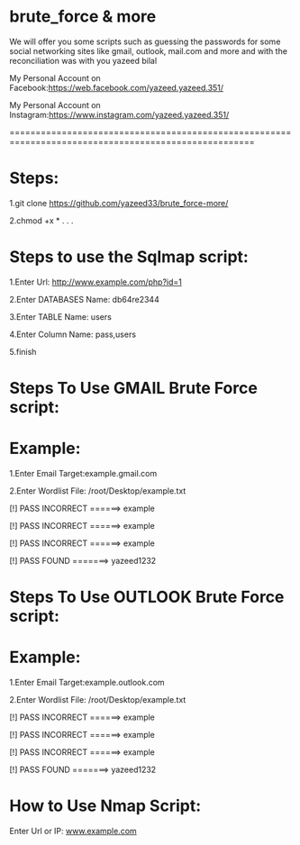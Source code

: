 # brute_force & more

We will offer you some scripts such as guessing the passwords for some social networking sites like gmail, outlook, mail.com and more and with the reconciliation was with you yazeed bilal

My Personal Account on Facebook:https://web.facebook.com/yazeed.yazeed.351/

My Personal Account on Instagram:https://www.instagram.com/yazeed.yazeed.351/

=====================================================================================================

# Steps:
1.git clone https://github.com/yazeed33/brute_force-more/

2.chmod +x *
.
.
.
# Steps to use the Sqlmap script:

1.Enter Url: http://www.example.com/php?id=1

2.Enter DATABASES Name: db64re2344

3.Enter TABLE Name: users


4.Enter Column Name: pass,users


5.finish

# Steps To Use GMAIL Brute Force script:

# Example:

1.Enter Email Target:example.gmail.com

2.Enter Wordlist File: /root/Desktop/example.txt

[!] PASS INCORRECT ======> example

[!] PASS INCORRECT ======> example

[!] PASS INCORRECT ======> example

[!] PASS FOUND =======> yazeed1232

# Steps To Use OUTLOOK Brute Force script:

# Example:

1.Enter Email Target:example.outlook.com

2.Enter Wordlist File: /root/Desktop/example.txt

[!] PASS INCORRECT ======> example

[!] PASS INCORRECT ======> example

[!] PASS INCORRECT ======> example

[!] PASS FOUND =======> yazeed1232

# How to Use Nmap Script:

Enter Url or IP: www.example.com

